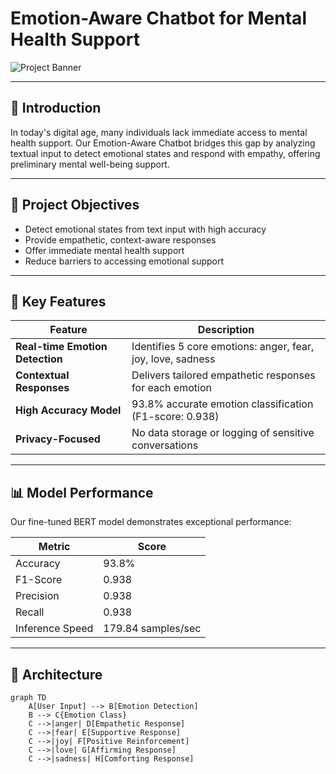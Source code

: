 # Emotion-Aware Chatbot for Mental Health Support

![Project Banner](https://via.placeholder.com/800x300?text=Emotion-Aware+Chatbot+for+Mental+Health+Support)

---

## 🌟 Introduction

In today's digital age, many individuals lack immediate access to mental health support. Our Emotion-Aware Chatbot bridges this gap by analyzing textual input to detect emotional states and respond with empathy, offering preliminary mental well-being support.

---

## 🎯 Project Objectives

- Detect emotional states from text input with high accuracy
- Provide empathetic, context-aware responses
- Offer immediate mental health support
- Reduce barriers to accessing emotional support

---

## 🚀 Key Features

| Feature                    | Description                                         |
|----------------------------|-----------------------------------------------------|
| **Real-time Emotion Detection** | Identifies 5 core emotions: anger, fear, joy, love, sadness |
| **Contextual Responses**    | Delivers tailored empathetic responses for each emotion |
| **High Accuracy Model**     | 93.8% accurate emotion classification (F1-score: 0.938) |
| **Privacy-Focused**         | No data storage or logging of sensitive conversations |

---

## 📊 Model Performance

Our fine-tuned BERT model demonstrates exceptional performance:

| Metric        | Score    |
|---------------|----------|
| Accuracy      | 93.8%    |
| F1-Score      | 0.938    |
| Precision     | 0.938    |
| Recall        | 0.938    |
| Inference Speed | 179.84 samples/sec |

---

## 🔧 Architecture

```mermaid
graph TD
    A[User Input] --> B[Emotion Detection]
    B --> C{Emotion Class}
    C -->|anger| D[Empathetic Response]
    C -->|fear| E[Supportive Response]
    C -->|joy| F[Positive Reinforcement]
    C -->|love| G[Affirming Response]
    C -->|sadness| H[Comforting Response]

